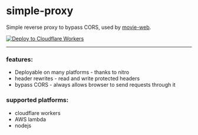 # simple-proxy

Simple reverse proxy to bypass CORS, used by [movie-web](https://movie-web.app).

[![Deploy to Cloudflare Workers](https://deploy.workers.cloudflare.com/button)](https://deploy.workers.cloudflare.com/?url=https://github.com/sbwgg/simple-proxy)

---

### features:
 - Deployable on many platforms - thanks to nitro
 - header rewrites - read and write protected headers
 - bypass CORS - always allows browser to send requests through it

### supported platforms:
 - cloudflare workers
 - AWS lambda
 - nodejs
